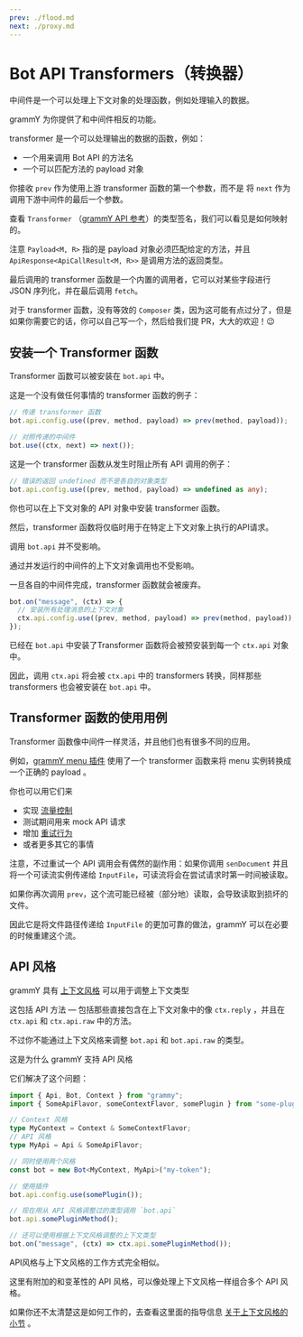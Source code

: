 ```yaml
---
prev: ./flood.md
next: ./proxy.md
---
```


# Bot API Transformers（转换器）

中间件是一个可以处理上下文对象的处理函数，例如处理输入的数据。

grammY 为你提供了和中间件相反的功能。

transformer 是一个可以处理输出的数据的函数，例如：

- 一个用来调用 Bot API 的方法名
- 一个可以匹配方法的 payload 对象

你接收 `prev` 作为使用上游 transformer 函数的第一个参数，而不是 将 `next` 作为调用下游中间件的最后一个参数。

查看 `Transformer` （[grammY API 参考](https://doc.deno.land/https/deno.land/x/grammy/mod.ts#Transformer)）的类型签名，我们可以看见是如何映射的。

注意 `Payload<M, R>` 指的是 payload 对象必须匹配给定的方法，并且 `ApiResponse<ApiCallResult<M, R>>` 是调用方法的返回类型。

最后调用的 transformer 函数是一个内置的调用者，它可以对某些字段进行 JSON 序列化，并在最后调用 `fetch`。

对于 transformer 函数，没有等效的 `Composer` 类，因为这可能有点过分了，但是如果你需要它的话，你可以自己写一个，然后给我们提 PR，大大的欢迎！:wink:

## 安装一个 Transformer 函数

Transformer 函数可以被安装在 `bot.api` 中。

这是一个没有做任何事情的 transformer 函数的例子：

```ts
// 传递 transformer 函数
bot.api.config.use((prev, method, payload) => prev(method, payload));

// 对照传递的中间件
bot.use((ctx, next) => next());
```

这是一个 transformer 函数从发生时阻止所有 API 调用的例子：

```ts
// 错误的返回 undefined 而不是各自的对象类型
bot.api.config.use((prev, method, payload) => undefined as any);
```

你也可以在上下文对象的 API 对象中安装 transformer 函数。

然后，transformer 函数将仅临时用于在特定上下文对象上执行的API请求。

调用 `bot.api` 并不受影响。

通过并发运行的中间件的上下文对象调用也不受影响。

一旦各自的中间件完成，transformer 函数就会被废弃。

```ts
bot.on("message", (ctx) => {
  // 安装所有处理消息的上下文对象
  ctx.api.config.use((prev, method, payload) => prev(method, payload));
});
```

已经在 `bot.api` 中安装了Transformer 函数将会被预安装到每一个 `ctx.api` 对象中。

因此，调用 `ctx.api` 将会被 `ctx.api` 中的 transformers 转换，同样那些 transformers 也会被安装在 `bot.api` 中。

## Transformer 函数的使用用例

Transformer 函数像中间件一样灵活，并且他们也有很多不同的应用。

例如，[grammY menu 插件]((/zh/plugins/menu.md)) 使用了一个 transformer 函数来将 menu 实例转换成一个正确的 payload 。

你也可以用它们来

- 实现 [流量控制](/zh/plugins/transformer-throttler.md)
- 测试期间用来 mock API 请求
- 增加 [重试行为]((/zh/plugins/auto-retry.md))
- 或者更多其它的事情

注意，不过重试一个 API 调用会有偶然的副作用：如果你调用 `senDocument` 并且将一个可读流实例传递给 `InputFile`，可读流将会在尝试请求时第一时间被读取。

如果你再次调用 `prev`，这个流可能已经被（部分地）读取，会导致读取到损坏的文件。

因此它是将文件路径传递给 `InputFile` 的更加可靠的做法，grammY 可以在必要的时候重建这个流。

## API 风格

grammY 具有 [上下文风格](/zh/guide/context.md#context-flavors) 可以用于调整上下文类型

这包括 API 方法 — 包括那些直接包含在上下文对象中的像 `ctx.reply` ，并且在 `ctx.api` 和 `ctx.api.raw` 中的方法。

不过你不能通过上下文风格来调整 `bot.api` 和 `bot.api.raw` 的类型。

这是为什么 grammY 支持 API 风格

它们解决了这个问题：

```ts
import { Api, Bot, Context } from "grammy";
import { SomeApiFlavor, someContextFlavor, somePlugin } from "some-plugin";

// Context 风格
type MyContext = Context & SomeContextFlavor;
// API 风格
type MyApi = Api & SomeApiFlavor;

// 同时使用两个风格
const bot = new Bot<MyContext, MyApi>("my-token");

// 使用插件
bot.api.config.use(somePlugin());

// 现在用从 API 风格调整过的类型调用 `bot.api`
bot.api.somePluginMethod();

// 还可以使用根据上下文风格调整的上下文类型
bot.on("message", (ctx) => ctx.api.somePluginMethod());
```

API风格与上下文风格的工作方式完全相似。

这里有附加的和变革性的 API 风格，可以像处理上下文风格一样组合多个 API 风格。

如果你还不太清楚这是如何工作的，去查看这里面的指导信息 [关于上下文风格的小节](/zh/guide/context.md#context-flavors) 。
